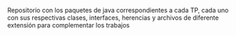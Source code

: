 Repositorio con los paquetes de java correspondientes a cada TP, cada uno con sus respectivas clases, interfaces, herencias y archivos de diferente extensión para complementar los trabajos
